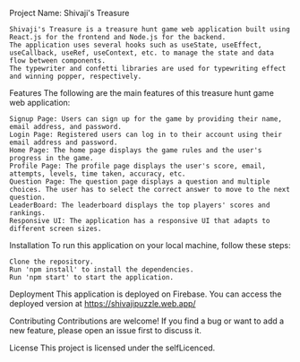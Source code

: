 Project Name: Shivaji's Treasure

    Shivaji's Treasure is a treasure hunt game web application built using React.js for the frontend and Node.js for the backend. 
    The application uses several hooks such as useState, useEffect, useCallback, useRef, useContext, etc. to manage the state and data flow between components.
    The typewriter and confetti libraries are used for typewriting effect and winning popper, respectively.

Features
  The following are the main features of this treasure hunt game web application:

    Signup Page: Users can sign up for the game by providing their name, email address, and password.
    Login Page: Registered users can log in to their account using their email address and password.
    Home Page: The home page displays the game rules and the user's progress in the game.
    Profile Page: The profile page displays the user's score, email, attempts, levels, time taken, accuracy, etc.
    Question Page: The question page displays a question and multiple choices. The user has to select the correct answer to move to the next question.
    LeaderBoard: The leaderboard displays the top players' scores and rankings.
    Responsive UI: The application has a responsive UI that adapts to different screen sizes.
    
Installation
  To run this application on your local machine, follow these steps:

    Clone the repository.
    Run 'npm install' to install the dependencies.
    Run 'npm start' to start the application.
    
Deployment
    This application is deployed on Firebase. You can access the deployed version at https://shivajipuzzle.web.app/
    
Contributing
    Contributions are welcome! If you find a bug or want to add a new feature, please open an issue first to discuss it.

License
    This project is licensed under the selfLicenced.
